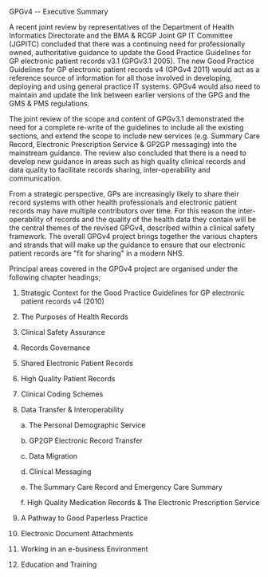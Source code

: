 GPGv4 -- Executive Summary


A recent joint review by representatives of the Department of Health
Informatics Directorate and the BMA & RCGP Joint GP IT Committee
(JGPITC) concluded that there was a continuing need for professionally
owned, authoritative guidance to update the Good Practice Guidelines for
GP electronic patient records v3.1 (GPGv3.1 2005). The new Good Practice
Guidelines for GP electronic patient records v4 (GPGv4 2011) would act
as a reference source of information for all those involved in
developing, deploying and using general practice IT systems. GPGv4 would
also need to maintain and update the link between earlier versions of
the GPG and the GMS & PMS regulations.

The joint review of the scope and content of GPGv3.1 demonstrated the
need for a complete re-write of the guidelines to include all the
existing sections, and extend the scope to include new services (e.g.
Summary Care Record, Electronic Prescription Service & GP2GP messaging)
into the mainstream guidance. The review also concluded that there is a
need to develop new guidance in areas such as high quality clinical
records and data quality to facilitate records sharing,
inter-operability and communication.

From a strategic perspective, GPs are increasingly likely to share their
record systems with other health professionals and electronic patient
records may have multiple contributors over time. For this reason the
inter-operability of records and the quality of the health data they
contain will be the central themes of the revised GPGv4, described
within a clinical safety framework. The overall GPGv4 project brings
together the various chapters and strands that will make up the guidance
to ensure that our electronic patient records are "fit for sharing" in a
modern NHS.

Principal areas covered in the GPGv4 project are organised under the
following chapter headings;

1.  Strategic Context for the Good Practice Guidelines for GP electronic
    patient records v4 (2010)

2.  The Purposes of Health Records

3.  Clinical Safety Assurance

4.  Records Governance

5.  Shared Electronic Patient Records

6.  High Quality Patient Records

7.  Clinical Coding Schemes

8.  Data Transfer & Interoperability

    a.  The Personal Demographic Service

    b.  GP2GP Electronic Record Transfer

    c.  Data Migration

    d.  Clinical Messaging

    e.  The Summary Care Record and Emergency Care Summary

    f.  High Quality Medication Records & The Electronic Prescription
        Service

9.  A Pathway to Good Paperless Practice

10. Electronic Document Attachments

11. Working in an e-business Environment

12. Education and Training
